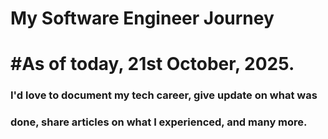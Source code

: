 # My Software Engineer Journey

# #As of today, 21st October, 2025.
### I'd love to document my tech career, give update on what was
### done, share articles on what I experienced, and many more.
